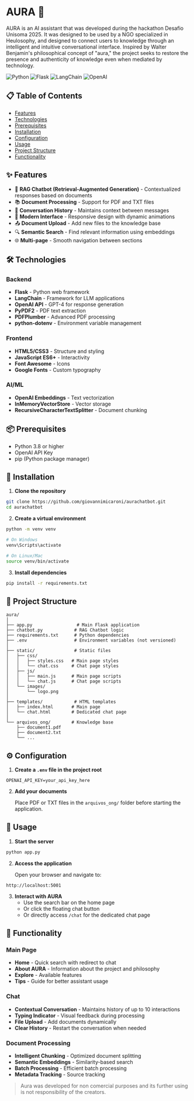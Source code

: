 # AURA 🌟



AURA is an AI assistant that was developed during the hackathon Desafio Unisoma 2025. It was designed to be used by a NGO specialized in Heulosophy, and designed to connect users to knowledge through an intelligent and intuitive conversational interface. Inspired by Walter Benjamin's philosophical concept of "aura," the project seeks to restore the presence and authenticity of knowledge even when mediated by technology.

![Python](https://img.shields.io/badge/python-3.8+-blue.svg)
![Flask](https://img.shields.io/badge/flask-3.0+-green.svg)
![LangChain](https://img.shields.io/badge/langchain-latest-orange.svg)
![OpenAI](https://img.shields.io/badge/OpenAI-GPT--4-412991.svg)

## 📋 Table of Contents

- [Features](#-features)
- [Technologies](#-technologies)
- [Prerequisites](#-prerequisites)
- [Installation](#-installation)
- [Configuration](#-configuration)
- [Usage](#-usage)
- [Project Structure](#-project-structure)
- [Functionality](#-functionality)

## ✨ Features

- 🤖 **RAG Chatbot (Retrieval-Augmented Generation)** - Contextualized responses based on documents
- 📚 **Document Processing** - Support for PDF and TXT files
- 💬 **Conversation History** - Maintains context between messages
- 🎨 **Modern Interface** - Responsive design with dynamic animations
- 📤 **Document Upload** - Add new files to the knowledge base
- 🔍 **Semantic Search** - Find relevant information using embeddings
- 🌐 **Multi-page** - Smooth navigation between sections

## 🛠 Technologies

### Backend
- **Flask** - Python web framework
- **LangChain** - Framework for LLM applications
- **OpenAI API** - GPT-4 for response generation
- **PyPDF2** - PDF text extraction
- **PDFPlumber** - Advanced PDF processing
- **python-dotenv** - Environment variable management

### Frontend
- **HTML5/CSS3** - Structure and styling
- **JavaScript ES6+** - Interactivity
- **Font Awesome** - Icons
- **Google Fonts** - Custom typography

### AI/ML
- **OpenAI Embeddings** - Text vectorization
- **InMemoryVectorStore** - Vector storage
- **RecursiveCharacterTextSplitter** - Document chunking

## 📦 Prerequisites

- Python 3.8 or higher
- OpenAI API Key
- pip (Python package manager)

## 🚀 Installation

1. **Clone the repository**
```bash
git clone https://github.com/giovannimicaroni/aurachatbot.git
cd aurachatbot
```

2. **Create a virtual environment**
```bash
python -m venv venv

# On Windows
venv\Scripts\activate

# On Linux/Mac
source venv/bin/activate
```

3. **Install dependencies**
```bash
pip install -r requirements.txt
```

## 📁 Project Structure
```
aura/
│
├── app.py                 # Main Flask application
├── chatbot.py            # RAG Chatbot logic
├── requirements.txt      # Python dependencies
├── .env                  # Environment variables (not versioned)
│
├── static/               # Static files
│   ├── css/
│   │   ├── styles.css   # Main page styles
│   │   └── chat.css     # Chat page styles
│   ├── js/
│   │   ├── main.js      # Main page scripts
│   │   └── chat.js      # Chat page scripts
│   └── images/
│       └── logo.png
│
├── templates/            # HTML templates
│   ├── index.html       # Main page
│   └── chat.html        # Dedicated chat page
│
└── arquivos_ong/        # Knowledge base
    ├── document1.pdf
    ├── document2.txt
    └── ...
```

## ⚙ Configuration

1. **Create a `.env` file in the project root**
```env
OPENAI_API_KEY=your_api_key_here
```

2. **Add your documents**
   
   Place PDF or TXT files in the `arquivos_ong/` folder before starting the application.

## 🎯 Usage

1. **Start the server**
```bash
python app.py
```

2. **Access the application**
   
   Open your browser and navigate to:
```
http://localhost:5001
```

3. **Interact with AURA**
   - Use the search bar on the home page
   - Or click the floating chat button
   - Or directly access `/chat` for the dedicated chat page


## 🎨 Functionality

### Main Page
- **Home** - Quick search with redirect to chat
- **About AURA** - Information about the project and philosophy
- **Explore** - Available features
- **Tips** - Guide for better assistant usage

### Chat
- **Contextual Conversation** - Maintains history of up to 10 interactions
- **Typing Indicator** - Visual feedback during processing
- **File Upload** - Add documents dynamically
- **Clear History** - Restart the conversation when needed

### Document Processing
- **Intelligent Chunking** - Optimized document splitting
- **Semantic Embeddings** - Similarity-based search
- **Batch Processing** - Efficient batch processing
- **Metadata Tracking** - Source tracking



> Aura was developed for non comercial purposes and its further using is not responsibility of the creators.
